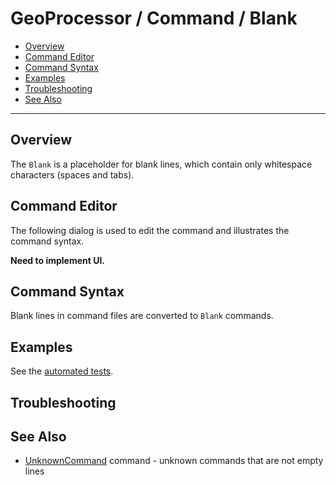 # GeoProcessor / Command / Blank #

* [Overview](#overview)
* [Command Editor](#command-editor)
* [Command Syntax](#command-syntax)
* [Examples](#examples)
* [Troubleshooting](#troubleshooting)
* [See Also](#see-also)

-------------------------

## Overview ##

The `Blank` is a placeholder for blank lines, which contain only whitespace characters (spaces and tabs).

## Command Editor ##

The following dialog is used to edit the command and illustrates the command syntax.

**Need to implement UI.**

## Command Syntax ##

Blank lines in command files are converted to `Blank` commands.

## Examples ##

See the [automated tests](https://github.com/OpenWaterFoundation/owf-app-geoprocessor-python-test/tree/master/test/commands/Blank).

## Troubleshooting ##

## See Also ##

* [UnknownCommand](../UnknownCommand/UnknownCommand.md) command - unknown commands that are not empty lines
